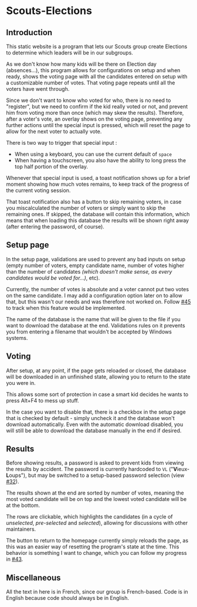 # Scouts-Elections

## Introduction

This static website is a program that lets our Scouts group create Elections to determine which leaders will be in our subgroups.

As we don't know how many kids will be there on Election day (absences...), this program allows for configurations on setup and when ready, shows the voting page with all the candidates entered on setup with a customizable number of votes. That voting page repeats until all the voters have went through.

Since we don't want to know who voted for who, there is no need to "register", but we need to confirm if the kid really voted or not, and prevent him from voting more than once (which may skew the results).
Therefore, after a voter's vote, an overlay shows on the voting page, preventing any further actions until the special input is pressed, which will reset the page to allow for the next voter to actually vote.

There is two way to trigger that special input :
- When using a keyboard, you can use the current default of `space`
- When having a touchscreen, you also have the ability to long press the top half portion of the overlay.

Whenever that special input is used, a toast notification shows up for a brief moment showing how much votes remains, to keep track of the progress of the current voting session.

That toast notification also has a button to skip remaining voters, in case you miscalculated the number of voters or simply want to skip the remaining ones.
If skipped, the database will contain this information, which means that when loading this database the results will be shown right away (after entering the password, of course).

## Setup page

In the setup page, validations are used to prevent any bad inputs on setup (empty number of voters, empty candidate name, number of votes higher than the number of candidates *(which doesn't make sense, as every candidates would be voted for...)*, etc).

Currently, the number of votes is absolute and a voter cannot put two votes on the same candidate.
I may add a configuration option later on to allow that, but this wasn't our needs and was therefore not worked on. Follow [#45]([3]) to track when this feature would be implemented.

The name of the database is the name that will be given to the file if you want to download the database at the end.
Validations rules on it prevents you from entering a filename that wouldn't be accepted by Windows systems.

## Voting

After setup, at any point, if the page gets reloaded or closed, the database will be downloaded in an unfinished state, allowing you to return to the state you were in.

This allows some sort of protection in case a smart kid decides he wants to press Alt+F4 to mess up stuff.

In the case you want to disable that, there is a checkbox in the setup page that is checked by default - simply uncheck it and the database won't download automatically.
Even with the automatic download disabled, you will still be able to download the database manually in the end if desired.

## Results

Before showing results, a password is asked to prevent kids from viewing the results by accident.
The password is currently hardcoded to `VL` ("**V**ieux-**L**oups"), but may be switched to a setup-based password selection (view [#32][1]).

The results shown at the end are sorted by number of votes, meaning the most voted candidate will be on top and the lowest voted candidate will be at the bottom.

The rows are clickable, which highlights the candidates (in a cycle of *unselected*, *pre-selected* and *selected*), allowing for discussions with other maintainers.

The button to return to the homepage currently simply reloads the page, as this was an easier way of resetting the program's state at the time. This behavior is something I want to change, which you can follow my progress in [#43]([2]).

## Miscellaneous

All the text in here is in French, since our group is French-based.
Code is in English because code should always be in English.

[1]: https://github.com/V-ed/Scouts-Elections/issues/32
[2]: https://github.com/V-ed/Scouts-Elections/issues/43
[3]: https://github.com/V-ed/Scouts-Elections/issues/45
